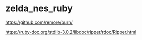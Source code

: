 # zelda_nes_ruby

https://github.com/remore/burn/

https://ruby-doc.org/stdlib-3.0.2/libdoc/ripper/rdoc/Ripper.html
